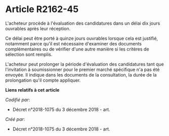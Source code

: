 # Article R2162-45

L'acheteur procède à l'évaluation des candidatures dans un délai dix jours ouvrables après leur réception.

Ce délai peut être porté à quinze jours ouvrables lorsque cela est justifié, notamment parce qu'il est nécessaire d'examiner
des documents complémentaires ou de vérifier d'une autre manière si les critères de sélection sont remplis.

L'acheteur peut prolonger la période d'évaluation des candidatures tant que l'invitation à soumissionner pour le premier
marché spécifique n'a pas été envoyée. Il indique dans les documents de la consultation, la durée de la prolongation qu'il
compte appliquer.

**Liens relatifs à cet article**

_Codifié par_:

  - Décret n°2018-1075 du 3 décembre 2018 - art.

_Créé par_:

  - Décret n°2018-1075 du 3 décembre 2018 - art.
